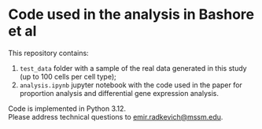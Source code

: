 # Code used in the analysis in Bashore et al

This repository contains:
1. `test_data` folder with a sample of the real data generated in this study (up to 100 cells per cell type);
2. `analysis.ipynb` jupyter notebook with the code used in the paper for proportion analysis and differential gene expression analysis.  

Code is implemented in Python 3.12.  
Please address technical questions to emir.radkevich@mssm.edu.

